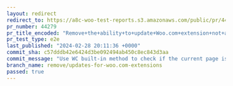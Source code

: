 ```yaml
---
layout: redirect
redirect_to: https://a8c-woo-test-reports.s3.amazonaws.com/public/pr/44279/e2e/index.html
pr_number: 44279
pr_title_encoded: "Remove+the+ability+to+update+Woo.com+extension+not+available+in+WP.org+plugin+directory"
pr_test_type: e2e
last_published: "2024-02-28 20:11:36 +0000"
commit_sha: c57dddb42e6424d3be092494ab450c8ec843d3aa
commit_message: "Use WC built-in method to check if the current page is a WC page."
branch_name: remove/updates-for-woo.com-extensions
passed: true
---
```

